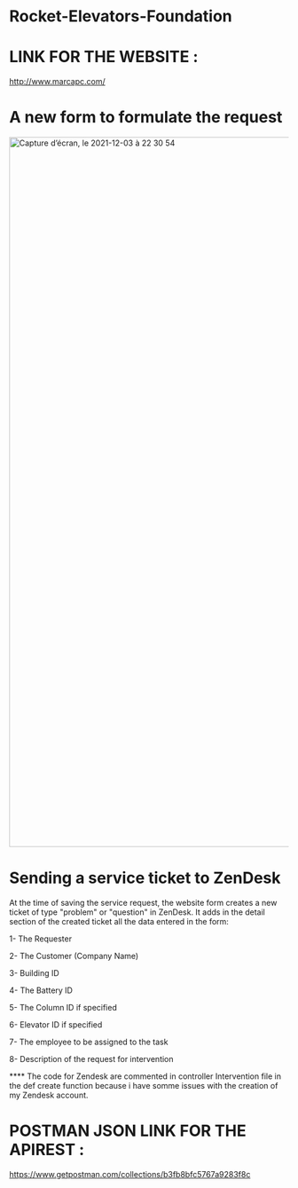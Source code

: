 # Rocket-Elevators-Foundation

# LINK FOR THE WEBSITE : 

http://www.marcapc.com/


# A new form to formulate the request

<img width="1280" alt="Capture d’écran, le 2021-12-03 à 22 30 54" src="https://user-images.githubusercontent.com/91087569/144695357-4b3ca8f3-8667-40b0-b5e4-b470c68cc9cf.png">


# Sending a service ticket to ZenDesk

At the time of saving the service request, the website form creates a new ticket of type "problem" or "question" in ZenDesk. It adds in the detail section of the created ticket all the data entered in the form:

1- The Requester

2- The Customer (Company Name)

3- Building ID

4- The Battery ID

5- The Column ID if specified

6- Elevator ID if specified

7- The employee to be assigned to the task

8- Description of the request for intervention

**** The code for Zendesk are commented in controller Intervention file in the def create function because i have somme issues with the creation of my Zendesk account.

# POSTMAN JSON LINK FOR THE APIREST : 

https://www.getpostman.com/collections/b3fb8bfc5767a9283f8c


